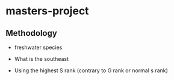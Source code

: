 # masters-project


## Methodology

- freshwater species

- What is the southeast

- Using the highest S rank (contrary to G rank or normal s rank)
